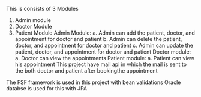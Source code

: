 This is consists of 3 Modules 
  1. Admin module
  2. Doctor Module
  3. Patient Module
Admin Module:
  a. Admin can add the patient, doctor, and appointment for doctor and patient
  b. Admin can delete the patient, doctor, and appointment for doctor and patient
  c. Admin can update the patient, doctor, and appointment for doctor and patient
Doctor module:
  a. Doctor can view the appointments
Patient module:
  a. Patient can view his appointment
This project have mail api in which the mail is sent to the both doctor and patient after bookingthe appointment

The FSF framework is used in this project with bean validations
Oracle databse is used for this with JPA 
